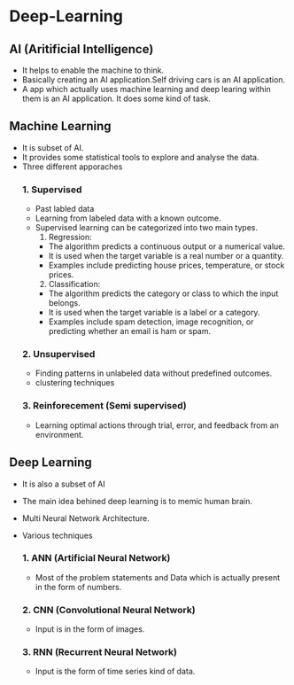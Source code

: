 # Deep-Learning

## AI (Aritificial Intelligence)

- It helps to enable the machine to think.
- Basically creating an AI application.Self driving cars is an AI application.
- A app which actually uses machine learning and deep learing within them is an AI application. It does some kind of task.

## Machine Learning

- It is subset of AI.
- It provides some statistical tools to explore and analyse the data.
- Three different apporaches
  ### 1. Supervised 
    - Past labled data
    - Learning from labeled data with a known outcome.
    - Supervised learning can be categorized into two main types.
      1. Regression: 
        -  The algorithm predicts a continuous output or a numerical value. 
        -  It is used when the target variable is a real number or a quantity. 
        -  Examples include predicting house prices, temperature, or stock prices.
      2. Classification: 
        -  The algorithm predicts the category or class to which the input belongs. 
        -  It is used when the target variable is a label or a category. 
        -  Examples include spam detection, image recognition, or predicting whether an email is ham or spam.
  ### 2. Unsupervised
    - Finding patterns in unlabeled data without predefined outcomes.
    - clustering techniques
  ### 3. Reinforecement (Semi supervised)
    - Learning optimal actions through trial, error, and feedback from an environment.

## Deep Learning 
- It is also a subset of AI
- The main idea behined deep learning is to memic human brain.
- Multi Neural Network Architecture.
- Various techniques

  ### 1. ANN (Artificial Neural Network)
    - Most of the problem statements and Data which is actually present in the form of numbers.
  ### 2. CNN (Convolutional Neural Network)
    - Input is in the form of images. 
  ### 3. RNN (Recurrent Neural Network)
    - Input is the form of time series kind of data.

    